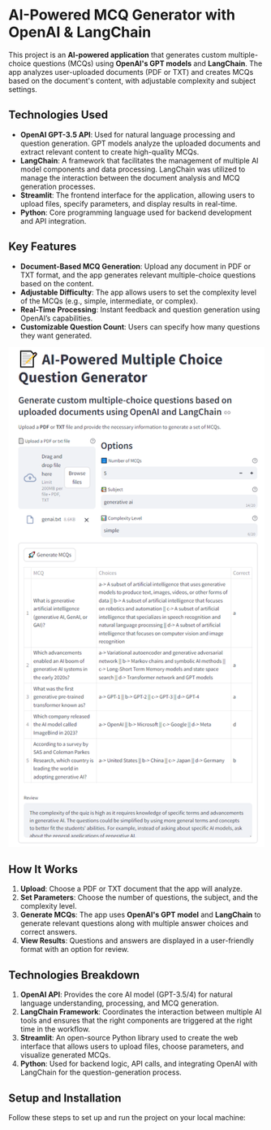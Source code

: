 # AI-Powered MCQ Generator with OpenAI & LangChain

This project is an **AI-powered application** that generates custom multiple-choice questions (MCQs) using **OpenAI's GPT models** and **LangChain**. The app analyzes user-uploaded documents (PDF or TXT) and creates MCQs based on the document's content, with adjustable complexity and subject settings.

## Technologies Used

- **OpenAI GPT-3.5 API**: Used for natural language processing and question generation. GPT models analyze the uploaded documents and extract relevant content to create high-quality MCQs.
- **LangChain**: A framework that facilitates the management of multiple AI model components and data processing. LangChain was utilized to manage the interaction between the document analysis and MCQ generation processes.
- **Streamlit**: The frontend interface for the application, allowing users to upload files, specify parameters, and display results in real-time.
- **Python**: Core programming language used for backend development and API integration.

## Key Features

- **Document-Based MCQ Generation**: Upload any document in PDF or TXT format, and the app generates relevant multiple-choice questions based on the content.
- **Adjustable Difficulty**: The app allows users to set the complexity level of the MCQs (e.g., simple, intermediate, or complex).
- **Real-Time Processing**: Instant feedback and question generation using OpenAI’s capabilities.
- **Customizable Question Count**: Users can specify how many questions they want generated.

![App Screenshot](./screenshot.png) <!-- Replace with the actual path to your screenshot -->

## How It Works

1. **Upload**: Choose a PDF or TXT document that the app will analyze.
2. **Set Parameters**: Choose the number of questions, the subject, and the complexity level.
3. **Generate MCQs**: The app uses **OpenAI's GPT model** and **LangChain** to generate relevant questions along with multiple answer choices and correct answers.
4. **View Results**: Questions and answers are displayed in a user-friendly format with an option for review.


## Technologies Breakdown

1. **OpenAI API**: Provides the core AI model (GPT-3.5/4) for natural language understanding, processing, and MCQ generation.
2. **LangChain Framework**: Coordinates the interaction between multiple AI tools and ensures that the right components are triggered at the right time in the workflow.
3. **Streamlit**: An open-source Python library used to create the web interface that allows users to upload files, choose parameters, and visualize generated MCQs.
4. **Python**: Used for backend logic, API calls, and integrating OpenAI with LangChain for the question-generation process.

## Setup and Installation

Follow these steps to set up and run the project on your local machine:

